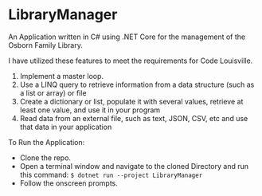 # LibraryManager
An Application written in C# using .NET Core for the management of the Osborn Family Library.

I have utilized these features to meet the requirements for Code Louisville. 
1) Implement a master loop.
2) Use a LINQ query to retrieve information from a data structure (such as a list or array) or file
3) Create a dictionary or list, populate it with several values, retrieve at least one value, and use it in your program
4) Read data from an external file, such as text, JSON, CSV, etc and use that data in your application


To Run the Application:
- Clone the repo.
- Open a terminal window and navigate to the cloned Directory and run this command:  ```$ dotnet run --project LibraryManager```
- Follow the onscreen prompts.
